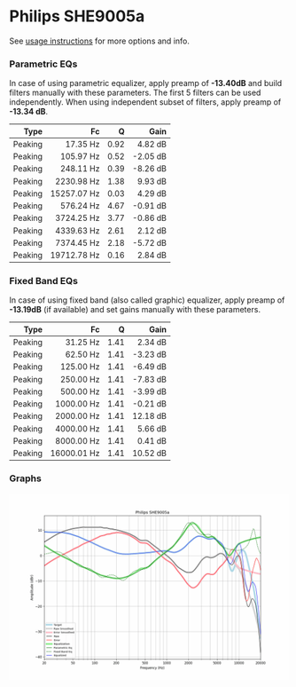 # Philips SHE9005a
See [usage instructions](https://github.com/jaakkopasanen/AutoEq#usage) for more options and info.

### Parametric EQs
In case of using parametric equalizer, apply preamp of **-13.40dB** and build filters manually
with these parameters. The first 5 filters can be used independently.
When using independent subset of filters, apply preamp of **-13.34 dB**.

| Type    | Fc          |    Q | Gain     |
|--------:|------------:|-----:|---------:|
| Peaking | 17.35 Hz    | 0.92 | 4.82 dB  |
| Peaking | 105.97 Hz   | 0.52 | -2.05 dB |
| Peaking | 248.11 Hz   | 0.39 | -8.26 dB |
| Peaking | 2230.98 Hz  | 1.38 | 9.93 dB  |
| Peaking | 15257.07 Hz | 0.03 | 4.29 dB  |
| Peaking | 576.24 Hz   | 4.67 | -0.91 dB |
| Peaking | 3724.25 Hz  | 3.77 | -0.86 dB |
| Peaking | 4339.63 Hz  | 2.61 | 2.12 dB  |
| Peaking | 7374.45 Hz  | 2.18 | -5.72 dB |
| Peaking | 19712.78 Hz | 0.16 | 2.84 dB  |

### Fixed Band EQs
In case of using fixed band (also called graphic) equalizer, apply preamp of **-13.19dB**
(if available) and set gains manually with these parameters.

| Type    | Fc          |    Q | Gain     |
|--------:|------------:|-----:|---------:|
| Peaking | 31.25 Hz    | 1.41 | 2.34 dB  |
| Peaking | 62.50 Hz    | 1.41 | -3.23 dB |
| Peaking | 125.00 Hz   | 1.41 | -6.49 dB |
| Peaking | 250.00 Hz   | 1.41 | -7.83 dB |
| Peaking | 500.00 Hz   | 1.41 | -3.99 dB |
| Peaking | 1000.00 Hz  | 1.41 | -0.21 dB |
| Peaking | 2000.00 Hz  | 1.41 | 12.18 dB |
| Peaking | 4000.00 Hz  | 1.41 | 5.66 dB  |
| Peaking | 8000.00 Hz  | 1.41 | 0.41 dB  |
| Peaking | 16000.01 Hz | 1.41 | 10.52 dB |

### Graphs
![](./Philips%20SHE9005a.png)